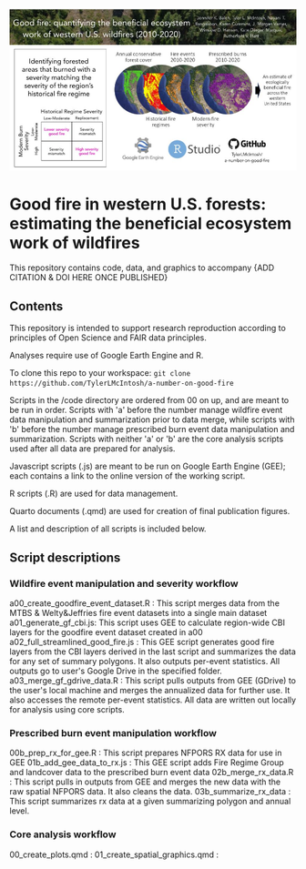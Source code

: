 ![graphical abstract showing data layers integrated and software used in workflow](/images/gf_overview.jpg)

# Good fire in western U.S. forests: estimating the beneficial ecosystem work of wildfires

This repository contains code, data, and graphics to accompany {ADD CITATION & DOI HERE ONCE PUBLISHED}

## Contents

This repository is intended to support research reproduction according to principles of Open Science and FAIR data principles.

Analyses require use of Google Earth Engine and R.

To clone this repo to your workspace: 
``` git clone https://github.com/TylerLMcIntosh/a-number-on-good-fire ```

Scripts in the /code directory are ordered from 00 on up, and are meant to be run in order. Scripts with 'a' before the number manage wildfire event data manipulation and summarization prior to data merge, while scripts with 'b' before the number manage prescribed burn event data manipulation and summarization. Scripts with neither 'a' or 'b' are the core analysis scripts used after all data are prepared for analysis.

Javascript scripts (.js) are meant to be run on Google Earth Engine (GEE); each contains a link to the online version of the working script.

R scripts (.R) are used for data management.

Quarto documents (.qmd) are used for creation of final publication figures.

A list and description of all scripts is included below.

## Script descriptions

### Wildfire event manipulation and severity workflow
a00_create_goodfire_event_dataset.R : This script merges data from the MTBS & Welty&Jeffries fire event datasets into a single main dataset
a01_generate_gf_cbi.js: This script uses GEE to calculate region-wide CBI layers for the goodfire event dataset created in a00
a02_full_streamlined_good_fire.js : This GEE script generates good fire layers from the CBI layers derived in the last script and summarizes the data for any set of summary polygons. It also outputs per-event statistics. All outputs go to user's Google Drive in the specified folder.
a03_merge_gf_gdrive_data.R : This script pulls outputs from GEE (GDrive) to the user's local machine and merges the annualized data for further use. It also accesses the remote per-event statistics. All data are written out locally for analysis using core scripts.

### Prescribed burn event manipulation workflow
00b_prep_rx_for_gee.R : This script prepares NFPORS RX data for use in GEE
01b_add_gee_data_to_rx.js : This GEE script adds Fire Regime Group and landcover data to the prescribed burn event data
02b_merge_rx_data.R : This script pulls in outputs from GEE and merges the new data with the raw spatial NFPORS data. It also cleans the data.
03b_summarize_rx_data : This script summarizes rx data at a given summarizing polygon and annual level.

### Core analysis workflow
00_create_plots.qmd :
01_create_spatial_graphics.qmd :


